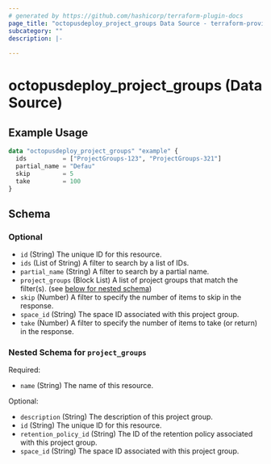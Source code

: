 ```yaml
---
# generated by https://github.com/hashicorp/terraform-plugin-docs
page_title: "octopusdeploy_project_groups Data Source - terraform-provider-octopusdeploy"
subcategory: ""
description: |-
  
---
```


# octopusdeploy_project_groups (Data Source)



## Example Usage

```terraform
data "octopusdeploy_project_groups" "example" {
  ids          = ["ProjectGroups-123", "ProjectGroups-321"]
  partial_name = "Defau"
  skip         = 5
  take         = 100
}
```

<!-- schema generated by tfplugindocs -->
## Schema

### Optional

- `id` (String) The unique ID for this resource.
- `ids` (List of String) A filter to search by a list of IDs.
- `partial_name` (String) A filter to search by a partial name.
- `project_groups` (Block List) A list of project groups that match the filter(s). (see [below for nested schema](#nestedblock--project_groups))
- `skip` (Number) A filter to specify the number of items to skip in the response.
- `space_id` (String) The space ID associated with this project group.
- `take` (Number) A filter to specify the number of items to take (or return) in the response.

<a id="nestedblock--project_groups"></a>
### Nested Schema for `project_groups`

Required:

- `name` (String) The name of this resource.

Optional:

- `description` (String) The description of this project group.
- `id` (String) The unique ID for this resource.
- `retention_policy_id` (String) The ID of the retention policy associated with this project group.
- `space_id` (String) The space ID associated with this project group.


